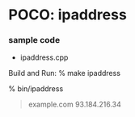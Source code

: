 POCO: ipaddress
===============


### sample code
- ipaddress.cpp

Build and Run:
% make ipaddress

% bin/ipaddress
> example.com
> 93.184.216.34


